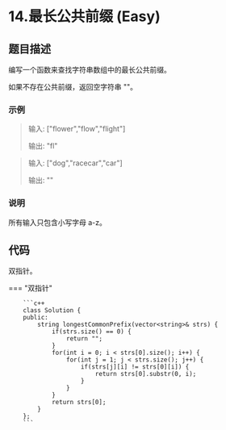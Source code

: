 # 14.最长公共前缀 (Easy)

## 题目描述

编写一个函数来查找字符串数组中的最长公共前缀。

如果不存在公共前缀，返回空字符串 ""。

### 示例

> 输入: ["flower","flow","flight"]
> 
> 输出: "fl"

> 输入: ["dog","racecar","car"]
> 
> 输出: ""

### 说明

所有输入只包含小写字母 a-z。

## 代码

双指针。

=== "双指针"

		```c++
		class Solution {
		public:
		    string longestCommonPrefix(vector<string>& strs) {
		        if(strs.size() == 0) {
		            return "";
		        }
		        for(int i = 0; i < strs[0].size(); i++) {
		            for(int j = 1; j < strs.size(); j++) {
		                if(strs[j][i] != strs[0][i]) {
		                    return strs[0].substr(0, i);
		                }
		            }
		        }
		        return strs[0];
		    }
		};
		```